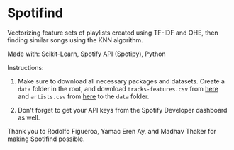 # Spotifind

Vectorizing feature sets of playlists created using TF-IDF and OHE, then finding similar songs using the KNN algorithm. 

Made with: Scikit-Learn, Spotify API (Spotipy), Python

Instructions: 

1. Make sure to download all necessary packages and datasets. Create a `data` folder in the root, and download `tracks-features.csv` from [here](https://www.kaggle.com/datasets/rodolfofigueroa/spotify-12m-songs) and `artists.csv` from [here](https://www.kaggle.com/datasets/yamaerenay/spotify-dataset-19212020-600k-tracks) to the `data` folder.

2. Don't forget to get your API keys from the Spotify Developer dashboard as well.

Thank you to Rodolfo Figueroa, Yamac Eren Ay, and Madhav Thaker for making Spotifind possible.
